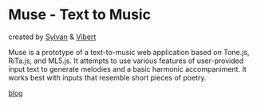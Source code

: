 # Muse - Text to Music

created by [Sylvan](https://squidgetx.github.io/) & [Vibert](https://vibertthio.com/portfolio/)

Muse is a prototype of a text-to-music web application based on Tone.js, RiTa.js, and ML5.js. It attempts to use various features of user-provided input text to generate melodies and a basic harmonic accompaniment. It works best with inputs that resemble short pieces of poetry.

[blog](https://squidgetx.github.io/2019/10/14/code-of-music-muse-melody.html)
